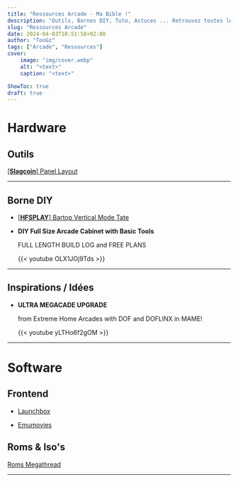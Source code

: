 ```yaml
---
title: "Ressources Arcade - Ma Bible !"
description: "Outils, Bornes DIY, Tuto, Astuces ... Retrouvez toutes les ressources sur l'Arcade que j'ai collecté au fil de quelques années de recherches."
slug: "Ressources Arcade"
date: 2024-04-03T10:51:58+02:00
author: "TooGz"
tags: ["Arcade", "Ressources"]
cover:
    image: "img/cover.webp"
    alt: "<text>"
    caption: "<text>"

ShowToc: true
draft: true
---
```

# Hardware

## Outils

[[**Slagcoin**] Panel Layout](https://www.slagcoin.com/joystick/layout.html)

---

## Borne DIY

- [[**HFSPLAY**] Bartop Vertical Mode Tate](https://forum.hfsplay.fr/renovation-et-cabs-en-construction-f20/wip-100-bartop-vertical-pincab-t17171.html)

- **DIY Full Size Arcade Cabinet with Basic Tools**

  FULL LENGTH BUILD LOG and FREE PLANS

  {{< youtube OLX1JOj9Tds >}}

---



## Inspirations / Idées

* **ULTRA MEGACADE UPGRADE** 

  from Extreme Home Arcades with DOF and DOFLINX in MAME!

  {{< youtube yLTHo6f2gOM >}}

---

# Software

## Frontend

- [Launchbox](https://www.launchbox-app.com/ "Frontend Windows & MacOS")

- [Emumovies](https://emumovies.com/)

## Roms & Iso's

[Roms Megathread](https://r-roms.github.io/megathread/retro/)

---
